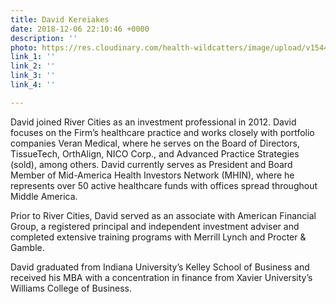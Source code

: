 ```yaml
---
title: David Kereiakes
date: 2018-12-06 22:10:46 +0000
description: ''
photo: https://res.cloudinary.com/health-wildcatters/image/upload/v1544134265/image.png
link_1: ''
link_2: ''
link_3: ''
link_4: ''

---
```

David joined River Cities as an investment professional in 2012. David focuses on the Firm’s healthcare practice and works closely with portfolio companies Veran Medical, where he serves on the Board of Directors, TissueTech, OrthAlign, NICO Corp., and Advanced Practice Strategies (sold), among others. David currently serves as President and Board Member of Mid-America Health Investors Network (MHIN), where he represents over 50 active healthcare funds with offices spread throughout Middle America.

 

Prior to River Cities, David served as an associate with American Financial Group, a registered principal and independent investment adviser and completed extensive training programs with Merrill Lynch and Procter & Gamble.

 

David graduated from Indiana University’s Kelley School of Business and received his MBA with a concentration in finance from Xavier University’s Williams College of Business.